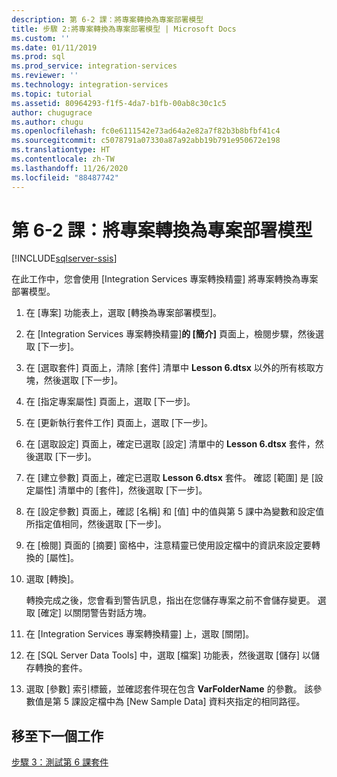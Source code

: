 ```yaml
---
description: 第 6-2 課：將專案轉換為專案部署模型
title: 步驟 2:將專案轉換為專案部署模型 | Microsoft Docs
ms.custom: ''
ms.date: 01/11/2019
ms.prod: sql
ms.prod_service: integration-services
ms.reviewer: ''
ms.technology: integration-services
ms.topic: tutorial
ms.assetid: 80964293-f1f5-4da7-b1fb-00ab8c30c1c5
author: chugugrace
ms.author: chugu
ms.openlocfilehash: fc0e6111542e73ad64a2e82a7f82b3b8bfbf41c4
ms.sourcegitcommit: c5078791a07330a87a92abb19b791e950672e198
ms.translationtype: HT
ms.contentlocale: zh-TW
ms.lasthandoff: 11/26/2020
ms.locfileid: "88487742"
---
```

# <a name="lesson-6-2-convert-the-project-to-the-project-deployment-model"></a>第 6-2 課：將專案轉換為專案部署模型

[!INCLUDE[sqlserver-ssis](../includes/applies-to-version/sqlserver-ssis.md)]



在此工作中，您會使用 [Integration Services 專案轉換精靈] 將專案轉換為專案部署模型。  
  
1.  在 [專案] 功能表上，選取 [轉換為專案部署模型]。  
  
2.  在 [Integration Services 專案轉換精靈]**的 [簡介]**  頁面上，檢閱步驟，然後選取 [下一步]。  
  
3.  在 [選取套件] 頁面上，清除 [套件] 清單中 **Lesson 6.dtsx** 以外的所有核取方塊，然後選取 [下一步]。  
  
4.  在 [指定專案屬性] 頁面上，選取 [下一步]。  
  
5.  在 [更新執行套件工作] 頁面上，選取 [下一步]。  
  
6.  在 [選取設定] 頁面上，確定已選取 [設定] 清單中的 **Lesson 6.dtsx** 套件，然後選取 [下一步]。  
  
7.  在 [建立參數] 頁面上，確定已選取 **Lesson 6.dtsx** 套件。  確認 [範圍] 是 [設定屬性] 清單中的 [套件]，然後選取 [下一步]。  
  
8.  在 [設定參數] 頁面上，確認 [名稱] 和 [值] 中的值與第 5 課中為變數和設定值所指定值相同，然後選取 [下一步]。  
  
9. 在 [檢閱] 頁面的 [摘要] 窗格中，注意精靈已使用設定檔中的資訊來設定要轉換的 [屬性]。  
  
10. 選取 [轉換]。  
  
    轉換完成之後，您會看到警告訊息，指出在您儲存專案之前不會儲存變更。 選取 [確定] 以關閉警告對話方塊。  
  
11. 在 [Integration Services 專案轉換精靈] 上，選取 [關閉]。  
  
12. 在 [SQL Server Data Tools] 中，選取 [檔案] 功能表，然後選取 [儲存] 以儲存轉換的套件。  
  
13. 選取 [參數] 索引標籤，並確認套件現在包含 **VarFolderName** 的參數。 該參數值是第 5 課設定檔中為 [New Sample Data] 資料夾指定的相同路徑。  
  
## <a name="go-to-next-task"></a>移至下一個工作
[步驟 3：測試第 6 課套件](../integration-services/lesson-6-3-testing-the-lesson-6-package.md)  
  
  
  
